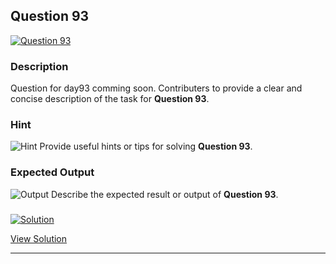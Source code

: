 


## Question 93
<a href="https://github.com/alishgosai/Javascript-Exercise-and-Solutions/blob/master/questions/Question93.md" target="_blank">
  <img src="https://img.shields.io/badge/Question-93-purple?style=for-the-badge&logoSize=60" alt="Question 93">
</a>

### **Description**
Question for day93 comming soon.
Contributers to provide a clear and concise description of the task for **Question 93**.

### **Hint**
![Hint](https://img.shields.io/badge/Hint:-blue)
Provide useful hints or tips for solving **Question 93**.

### **Expected Output**
![Output](https://img.shields.io/badge/Output:-blue)
Describe the expected result or output of **Question 93**.

### <a href="https://github.com/alishgosai/Javascript-Exercise-and-Solutions/blob/master/solutions/Solution93.js" target="_blank">
  <img src="https://img.shields.io/badge/Solution-1f8e00?style=for-the-badge&logo=solution&logoColor=white" alt="Solution">
</a>

<a href="https://github.com/alishgosai/Javascript-Exercise-and-Solutions/blob/master/solutions/Solution93.js" target="_blank">View Solution</a>

---

